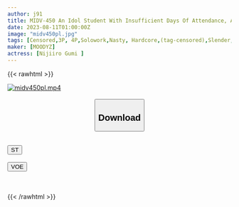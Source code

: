 ```yaml
---
author: j91
title: MIDV-450 An Idol Student With Insufficient Days Of Attendance, A Rich Old Man Teacher Les Puwa Guidance Gumi Nijiiro
date: 2023-08-11T01:00:00Z
image: "midv450pl.jpg"
tags: [Censored,3P, 4P,Solowork,Nasty, Hardcore,(tag-censored),Slender,Entertainer	 ]
maker: [MOODYZ]
actress: [Nijiiro Gumi ]
---
```



{{< rawhtml >}}

<div class="video" data-videoid="4Dy3OVMGwBhK3vx">
    <a href="javascript:;">
        <img src="https://my.j91.asia/posts/midv450pl/midv450pl.jpg" width="WIDTH" height="HEIGHT" alt="midv450pl.mp4" loading="lazy">
    </a>
</div>

<script type="text/javascript" src="https://j91.asia/asset/on-demand-st.js"></script>

<br>
  <link rel="stylesheet" href="https://j91.asia/asset/bs5.css">
  
  <center>
  <button class="btn btn-primary" type="button" data-bs-toggle="collapse" data-bs-target=".multi-collapse" aria-expanded="false" aria-controls="multiCollapseExample1 multiCollapseExample2"><h2>Download</h2></button></center>
</p>
<div class="row">
  <div class="col">
    <div class="collapse multi-collapse" id="multiCollapseExample1">
      <div class="card card-body">
	      	      <br>
<div class="buttons">  
<a href="https://streamtape.to/v/4Dy3OVMGwBhK3vx"><button class="btn-hover color-3"><i class="fa fa-download"></i> ST</button></a></div>
    </div>
  </div>
</div>
  <div class="col">
    <div class="collapse multi-collapse" id="multiCollapseExample2">
      <div class="card card-body">
	      <br>
<div class="buttons">
    <a href="https://voe.sx/afumh6u882ut"><button class="btn-hover color-9"><i class="fa fa-download"></i> VOE</button></a></div>
<br><br>
      </div>
    </div>
  </div>
</div>

{{< /rawhtml >}}